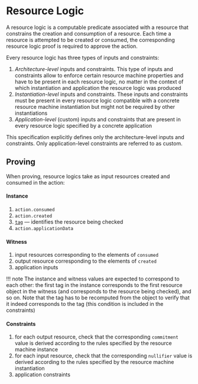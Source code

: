 # Resource Logic

A resource logic is a computable predicate associated with a resource that constrains the creation and consumption of a resource. Each time a resource is attempted to be created or consumed, the corresponding resource logic proof is required to approve the action.

Every resource logic has three types of inputs and constraints:

1. *Architecture-level* inputs and constraints. This type of inputs and constraints allow to enforce certain resource machine properties and have to be present in each resource logic, no matter in the context of which instantiation and application the resource logic was produced
2. *Instantiation-level* inputs and constraints. These inputs and constraints must be present in every resource logic compatible with a concrete resource machine instantiation but might not be required by other instantiations
3. *Application-level* (custom) inputs and constraints that are present in every resource logic specified by a concrete application

This specification explicitly defines only the architecture-level inputs and constraints. Only application-level constraints are referred to as custom.

## Proving

When proving, resource logics take as input resources created and consumed in the action:

#### Instance 

1. `action.consumed`
2. `action.created`
3. [`tag`](./../resource/computable_components/tag.md) — identifies the resource being checked
4. `action.applicationData`

#### Witness

1. input resources corresponding to the elements of `consumed`
2. output resource corresponding to the elements of `created`
3. application inputs

!!! note
    The instance and witness values are expected to correspond to each other: the first tag in the instance corresponds to the first resource object in the witness (and corresponds to the resource being checked), and so on. Note that the tag has to be recomputed from the object to verify that it indeed corresponds to the tag (this condition is included in the constraints)

#### Constraints

1. for each output resource, check that the corresponding `commitment` value is derived according to the rules specified by the resource machine instance
2. for each input resource, check that the corresponding `nullifier` value is derived according to the rules specified by the resource machine instantiation
3. application constraints